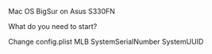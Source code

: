 Mac OS BigSur on Asus S330FN


What do you need to start?

Change config.plist
	MLB
	SystemSerialNumber
	SystemUUID

